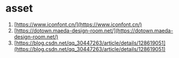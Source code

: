 # asset
1. [https://www.iconfont.cn/](https://www.iconfont.cn/)
2. [https://dotown.maeda-design-room.net/](https://dotown.maeda-design-room.net/)
3. [https://blog.csdn.net/qq_30447263/article/details/128619051](https://blog.csdn.net/qq_30447263/article/details/128619051)

